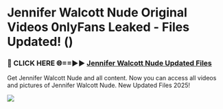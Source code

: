 # Jennifer Walcott Nude Original Videos 0nlyFans Leaked - Files Updated! ()

<h3>🔴 CLICK HERE 🌐==►► <a href="https://tinyurl.com/2p9ay9w9" rel="nofollow">Jennifer Walcott Nude Updated Files</a></h3>

Get Jennifer Walcott Nude and all content. Now you can access all videos and pictures of Jennifer Walcott Nude. New Updated Files 2025!

[![](https://i.imgur.com/KQgVmj3.gif)](https://tinyurl.com/2p9ay9w9)
